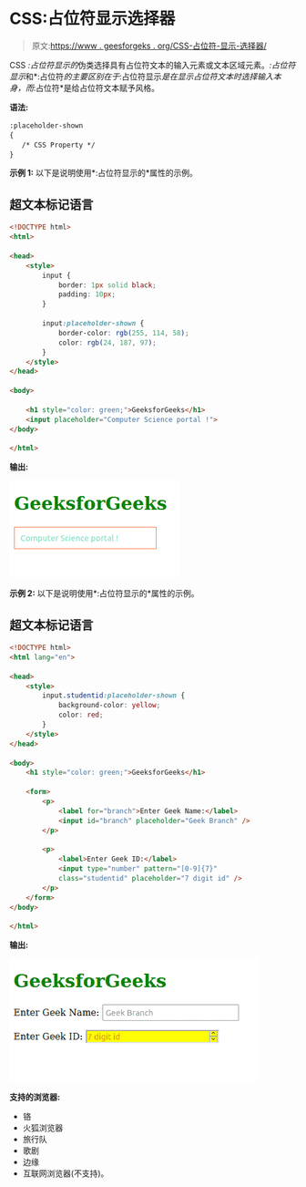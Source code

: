 # CSS:占位符显示选择器

> 原文:[https://www . geesforgeks . org/CSS-占位符-显示-选择器/](https://www.geeksforgeeks.org/css-placeholder-shown-selector/)

CSS *:占位符显示的*伪类选择具有占位符文本的输入元素或文本区域元素。*:占位符显示*和*:占位符*的主要区别在于*:占位符显示*是在显示占位符文本时选择输入本身，而*:占位符*是给占位符文本赋予风格。

**语法:**

```html
:placeholder-shown
{
   /* CSS Property */ 
}

```

**示例 1:** 以下是说明使用*:占位符显示的*属性的示例。

## 超文本标记语言

```html
<!DOCTYPE html>
<html>

<head>
    <style>
        input {
            border: 1px solid black;
            padding: 10px;
        }

        input:placeholder-shown {
            border-color: rgb(255, 114, 58);
            color: rgb(24, 187, 97);
        }
    </style>
</head>

<body>

    <h1 style="color: green;">GeeksforGeeks</h1>
    <input placeholder="Computer Science portal !">
</body>

</html>
```

**输出:**

![](img/5e4fed7afbac526561922bb4f990b0cf.png)

**示例 2:** 以下是说明使用*:占位符显示的*属性的示例。

## 超文本标记语言

```html
<!DOCTYPE html>
<html lang="en">

<head>
    <style>
        input.studentid:placeholder-shown {
            background-color: yellow;
            color: red;
        }
    </style>
</head>

<body>
    <h1 style="color: green;">GeeksforGeeks</h1>

    <form>
        <p>
            <label for="branch">Enter Geek Name:</label>
            <input id="branch" placeholder="Geek Branch" />
        </p>

        <p>
            <label>Enter Geek ID:</label>
            <input type="number" pattern="[0-9]{7}" 
            class="studentid" placeholder="7 digit id" />
        </p>
    </form>
</body>

</html>
```

**输出:**

![](img/1e49b45a9bf539ac973eaa90866ef09d.png)

**支持的浏览器:**

*   铬
*   火狐浏览器
*   旅行队
*   歌剧
*   边缘
*   互联网浏览器(不支持)。